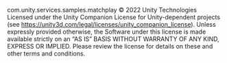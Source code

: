 com.unity.services.samples.matchplay © 2022 Unity Technologies Licensed under the Unity Companion License for Unity-dependent projects (see https://unity3d.com/legal/licenses/unity_companion_license). Unless expressly provided otherwise, the Software under this license is made available strictly on an “AS IS” BASIS WITHOUT WARRANTY OF ANY KIND, EXPRESS OR IMPLIED. Please review the license for details on these and other terms and conditions.
